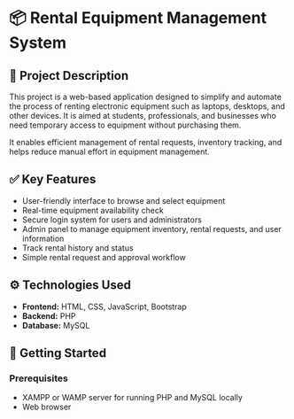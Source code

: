 # 📦 Rental Equipment Management System

## 📖 Project Description
This project is a web-based application designed to simplify and automate the process of renting electronic equipment such as laptops, desktops, and other devices. It is aimed at students, professionals, and businesses who need temporary access to equipment without purchasing them.

It enables efficient management of rental requests, inventory tracking, and helps reduce manual effort in equipment management.

## ✅ Key Features
- User-friendly interface to browse and select equipment
- Real-time equipment availability check
- Secure login system for users and administrators
- Admin panel to manage equipment inventory, rental requests, and user information
- Track rental history and status
- Simple rental request and approval workflow

## ⚙️ Technologies Used
- **Frontend:** HTML, CSS, JavaScript, Bootstrap
- **Backend:** PHP
- **Database:** MySQL

## 🚀 Getting Started

### Prerequisites
- XAMPP or WAMP server for running PHP and MySQL locally
- Web browser

